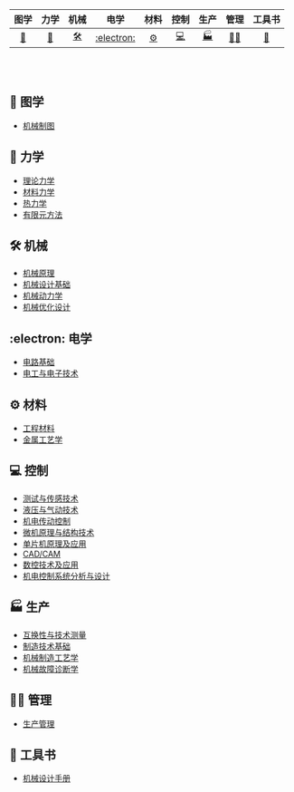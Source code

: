 | 图学 | 力学 | 机械 | 电学 | 材料 | 控制 | 生产 | 管理 | 工具书 |
| :----: | :----: | :----: | :----: | :----: | :----: | :----: | :----: | :----: |
| [:triangular_ruler:](#triangular_ruler-图学) | [:magnet:](#magnet-力学) | [:hammer_and_wrench:](#hammer_and_wrench-机械) | [:electron:](#electron-电学) | [:gear:](#gear-材料) | [:computer:](#computer-控制) |[:factory:](#factory-生产)| [:woman_mechanic:](#woman_mechanic-管理) |[:book:](#book-工具书)|

<br>


<br>

## :triangular_ruler: 图学

- [机械制图](ht,,tps://github.com/CyC2018/CS-Notes/blob/master/notes/剑指%20Offer%20题解%20-%20目录.md)


## :magnet: 力学

- [理论力学](htvvtps://github.com/CyC2018/CS-Notes/blob/master/notes/计算机操作系统%20-%20目录.md)
- [材料力学](htvvtps://github.com/CyC2018/CS-Notes/blob/master/notes/计算机操作系统%20-%20目录.md)
- [热力学](htvvtps://github.com/CyC2018/CS-Notes/blob/master/notes/计算机操作系统%20-%20目录.md)
- [有限元方法](htvvtps://github.com/CyC2018/CS-Notes/blob/master/notes/计算机操作系统%20-%20目录.md)


## :hammer_and_wrench: 机械 

- [机械原理](htcctps://github.com/CyC2018/CS-Notes/blob/master/notes/计算机网络%20-%20目录.md)
- [机械设计基础](htcctps://github.com/CyC2018/CS-Notes/blob/master/notes/计算机网络%20-%20目录.md)
- [机械动力学](htcctps://github.com/CyC2018/CS-Notes/blob/master/notes/计算机网络%20-%20目录.md)
- [机械优化设计](htvvtps://github.com/CyC2018/CS-Notes/blob/master/notes/计算机操作系统%20-%20目录.md)


## :electron: 电学

- [电路基础](htxxtps://github.com/CyC2018/CS-Notes/blob/master/notes/面向对象思想.md)
- [电工与电子技术](htxxtps://github.com/CyC2018/CS-Notes/blob/master/notes/面向对象思想.md)

## :gear: 材料

- [工程材料](httpsssss://github.com/CyC2018sss/CS-Notes/blob/master/notes/数据库系统原理.md)
- [金属工艺学](httspss://github.com/CyC201sss8/CS-Notes/blob/master/notes/数据库系统原理.md)

## :computer: 控制

- [测试与传感技术](htt,,ps://github.com/CyC2018/CS-Notes/blob/master/notes/Java%20基础.md)
- [液压与气动技术](htt,,ps://github.com/CyC2018/CS-Notes/blob/master/notes/Java%20基础.md)
- [机电传动控制](htt,,ps://github.com/CyC2018/CS-Notes/blob/master/notes/Java%20基础.md)
- [微机原理与结构技术](htt,,ps://github.com/CyC2018/CS-Notes/blob/master/notes/Java%20基础.md)
- [单片机原理及应用](htt,,ps://github.com/CyC2018/CS-Notes/blob/master/notes/Java%20基础.md)
- [CAD/CAM](htt,,ps://github.com/CyC2018/CS-Notes/blob/master/notes/Java%20基础.md)
- [数控技术及应用](htt,,ps://github.com/CyC2018/CS-Notes/blob/master/notes/Java%20基础.md)
- [机电控制系统分析与设计](htt,,ps://github.com/CyC2018/CS-Notes/blob/master/notes/Java%20基础.md)

## :factory: 生产 

- [互换性与技术测量](httspss://github.com/CyC201sss8/CS-Notes/blob/master/notes/数据库系统原理.md)
- [制造技术基础](httspss://github.com/CyC201sss8/CS-Notes/blob/master/notes/数据库系统原理.md)
- [机械制造工艺学](httspss://github.com/CyC201sss8/CS-Notes/blob/master/notes/数据库系统原理.md)
- [机械故障诊断学](httspss://github.com/CyC201sss8/CS-Notes/blob/master/notes/数据库系统原理.md)


## :woman_mechanic: 管理 

- [生产管理](httssps://githu//b.com/CyC2018/CS-Notes/blob/master/notes/Git.md)

## :book: 工具书 

- [机械设计手册](httspss://github.com/CyC201sss8/CS-Notes/blob/master/notes/数据库系统原理.md)

